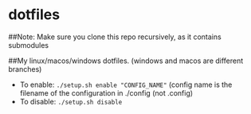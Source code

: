 # dotfiles
 ##Note: Make sure you clone this repo recursively, as it contains submodules
 
 ##My linux/macos/windows dotfiles. (windows and macos are different branches)
 - To enable:
   ```./setup.sh enable "CONFIG_NAME"``` (config name is the filename of the configuration in ./config (not .config)
 - To disable:
   ```./setup.sh disable```
 
